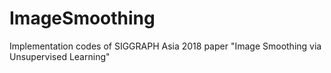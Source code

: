 # ImageSmoothing
Implementation codes of SIGGRAPH Asia 2018 paper "Image Smoothing via Unsupervised Learning"
